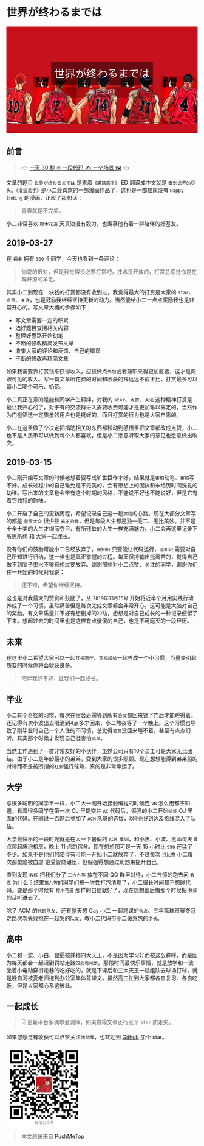 # 世界が终わるまでは

![封面](https://raw.githubusercontent.com/pushmetop/resource/master/30-seconds-for-everyday/timeline/poster.png)

## 前言

> 👉 [一天 30 秒 ⏱ 一段代码 ✍️ 一个场景 🖼](https://github.com/pushmetop/30-seconds-for-everyday) 👈

文章的题目 `世界が终わるまでは` 是来着`《灌篮高手》` ED 翻译成中文就是 `直到世界的尽头`。`《灌篮高手》`是小二最喜欢的一部漫画作品了，这也是一部结尾没有 `Happy Ending` 的漫画，正应了那句话：

> 青春就是不完美。

小二非常喜欢 `樱木花道` 天真浪漫有毅力，也羡慕他有着一群陪伴的好基友。

## 2019-03-27

在 `掘金` 拥有 `300` 个同学，今天也看到一条评论：

> 你说的很对，但是我觉得没必要打赏吧，技术是开放的，打赏总感觉你是在薅开源的羊毛。

其实小二到现在一块钱的打赏都没有收到过，我觉得最大的打赏是大家的 `star`、`点赞`、`关注`，也是鼓励我继续坚持更新的动力。当然能给小二一点点奖励我也是非常开心的。写文章大概的步骤如下：

* 写文章需要一定的积累
* 选好题目查阅相关内容
* 整理好思路开始动笔
* 不断的修改精简发布文章
* 收集大家的评论和反馈、自己的错误
* 不断的修改再精简文章

如果我需要靠打赏钱来获得收入，应该做点`外包`或者兼职来得更加直接，这才是肉眼可见的收入。写一篇文章所花费的时间和收获的钱远远不成正比，打赏最多可以请小二喝个可乐、奶茶。

小二真正在意的是能和同学产生羁绊，对我的 `star`、`点赞`、`关注` 这种精神打赏是最让我开心的了，对于有的交流群进入需要收费可能才是更加难以界定的，当然作为门槛筛选一定质量的用户也是挺好的，而且打赏的行为也是大家自愿的。

小二在这里做了个决定把捐助相关的东西都移动到感悟里把文章都改成点赞，小二也不是人民币可以做到每个人都喜欢，但是小二愿意听取大家的意见也愿意做出改变。

## 2019-03-15

小二刚开始写文章的时候老想着要写成旷世巨作才好，结果就是`害怕`动笔、`害怕`写不好。成长过程中的自己难免是不完美的，会有思想上的固执和未经历时间洗礼的幼稚。写出来的文章也会带有这个时期的风格，不能说不好也不能说好，但是它有着它独特的韵味。

小二开启了自己的更新历程，希望记录自己这一趟`旅程`的心路。现在大部分文章写的都是 `普罗大众` 很少些 `真正的我`，但是每段人生都是独一无二、无比美妙。并不是十全十美的人生才绚丽夺目，有所残缺的人生一样充满魅力。小二会再这里记录下所思所想 和 大家一起成长。

没有你们的鼓励可能小二已经放弃了。`用知识` 只要能让代码运行，`写知识` 需要对自己所知进行归纳，这一步也是真正掌握的过程。每天保持输出挺痛苦的，觉得自己做不到脑子墨水不够有想过要放弃。谢谢那些对小二点赞、关注的同学，谢谢你们在一开始的时候对我说：

> 还不错，希望你继续坚持。

这也是对我最大的赞赏和鼓励了，从 `2019年03月15号` 开始将近半个月用实践行动养成了一个习惯。虽然痛苦但是每次完成文章都会非常开心，这可能是大脑对自己的奖励。有文章质量并不好有想删掉的冲动，想想是对自己成长的一种记录便留了下来。想起过去的时间里也是这样有点傻傻的自己，也是不可磨灭的一段经历。

## 未来

在这里小二希望大家可以一起`互相陪伴`、`互相成长`一起养成一个小习惯，当量变引起质变的时候你将会收获良多。

> 陪伴我好不好，让我们一起成长。

## 毕业

小二有个奇怪的习惯，每次在宿舍必需等到所有`舍友`都回来锁了门后才能睡得着。还记得有次小波出去喝酒到4点多才回来，小二熬夜等了一个晚上。这个习惯也导致了刚毕业时自己一个人住的不习惯，总觉得`舍友`没回来睡不着，甚至有点点幻听。其实那个时候才发现自己挺害怕`孤单`。

当然工作遇到了一群非常友好的小伙伴，虽然公司只有10个员工可是大家无比团结。由于小二是年龄最小的弟弟，受到大家的很多照顾。现在想想能得到弟弟般的对待而不是被所谓的`社会`强行催熟，真的是非常幸运了。

## 大学

与很多聪明的同学不一样，小二大一刚开始接触编程的时候连 `VB` 怎么用都不知道。看着很多同学在第一次 OJ 里提交并 `AC` 代码后，倔强的小二开始`偷练` OJ 里面的代码。在刷过一百题后参加了 `ACM` 队员的选拔，以`刚刚好`到达及格线混入了队伍。
 
大学最快乐的一段时光就是在大一下暑假的 `ACM 集训`，和小黑、小波、黑山每天 8 点爬起床泡机房，晚上 11 点跑宿舍。现在想想那可是一天 15 小时比 `996` 还猛了不少。如果不是他们的陪伴有可能一开始小二就放弃了，不过每次 `打比赛` 小二每次都垫底被血虐 饱受智商碾压，但倔强得想通过刷题来提升自己。

直到发现 `教练` 把我们分了 `三六九等` 放在不同 QQ 群里对待，小二气愤的跑去问 `教练` 为什么？结果`第九等`的同学们被一次性打包清理了，小二很长时间都不想碰代码。要是那个时候有 `樱木花道` 那样的自信就好了，现在想想很后悔那个时候把 `教练` 的话听进去了。

除了 ACM 的`代码队友`、还有整天想 Gay 小二 一起翘课的`舍友`、三年篮球班赛夺冠之路次次失败抱在一起哭的`队友`、教小二代码带小二做外包的`学长`。

## 高中

小二和一波、小白、昆逼被并称四大天王，不是因为学习好而被这么称呼，而是因为每天都会一起迟到罚站走路`四处看风景`。那段时间最快乐事情，就是放学和一波坐着小电动穿街走巷的吃好吃的，就是下课后和三大天王一起组队去球场打球，就是晚自习被夏老师拖到办公室集体背课文。虽然高三忙到大家都各自复习、各自吃饭，但是大家都心系这彼此。

## 一起成长

> 👇 更新平台多偶尔会漏掉，如果觉得文章还行点个 `star` 防走失。

如果您感觉有收获可以点赞关注`激励我`，也欢迎到 [Github](https://github.com/pushmetop/30-seconds-for-everyday) 加个 star。

![微信公众号](https://raw.githubusercontent.com/pushmetop/resource/master/donate/pushmetop.png)

> 本文原稿来自 [PushMeTop](https://github.com/pushmetop)